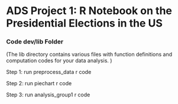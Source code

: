 # ADS Project 1:  R Notebook on the Presidential Elections in the US

### Code dev/lib Folder

(The lib directory contains various files with function definitions and computation codes for your data analysis. )


Step 1: run preprocess_data r code

Step 2: run piechart r code

Step 3: run analysis_group1 r code
